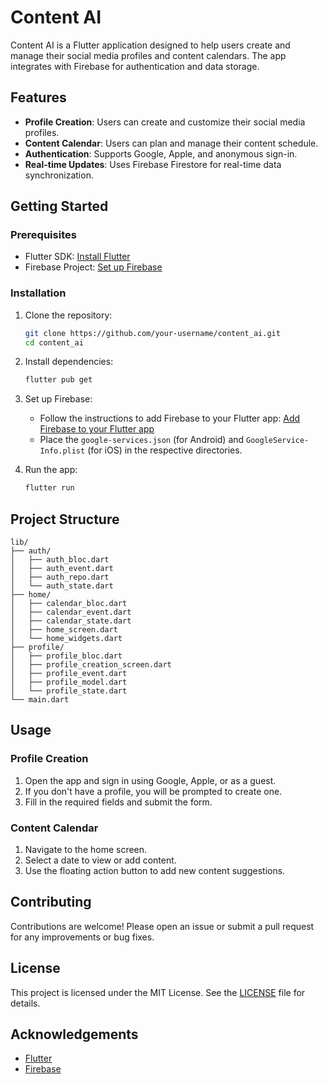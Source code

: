 # Content AI

Content AI is a Flutter application designed to help users create and manage their social media profiles and content calendars. The app integrates with Firebase for authentication and data storage.

## Features

- **Profile Creation**: Users can create and customize their social media profiles.
- **Content Calendar**: Users can plan and manage their content schedule.
- **Authentication**: Supports Google, Apple, and anonymous sign-in.
- **Real-time Updates**: Uses Firebase Firestore for real-time data synchronization.

## Getting Started

### Prerequisites

- Flutter SDK: [Install Flutter](https://flutter.dev/docs/get-started/install)
- Firebase Project: [Set up Firebase](https://firebase.google.com/docs/flutter/setup)

### Installation

1. Clone the repository:

   ```sh
   git clone https://github.com/your-username/content_ai.git
   cd content_ai
   ```

2. Install dependencies:

   ```sh
   flutter pub get
   ```

3. Set up Firebase:

   - Follow the instructions to add Firebase to your Flutter app: [Add Firebase to your Flutter app](https://firebase.google.com/docs/flutter/setup)
   - Place the `google-services.json` (for Android) and `GoogleService-Info.plist` (for iOS) in the respective directories.

4. Run the app:
   ```sh
   flutter run
   ```

## Project Structure

```
lib/
├── auth/
│   ├── auth_bloc.dart
│   ├── auth_event.dart
│   ├── auth_repo.dart
│   └── auth_state.dart
├── home/
│   ├── calendar_bloc.dart
│   ├── calendar_event.dart
│   ├── calendar_state.dart
│   ├── home_screen.dart
│   └── home_widgets.dart
├── profile/
│   ├── profile_bloc.dart
│   ├── profile_creation_screen.dart
│   ├── profile_event.dart
│   ├── profile_model.dart
│   └── profile_state.dart
└── main.dart
```

## Usage

### Profile Creation

1. Open the app and sign in using Google, Apple, or as a guest.
2. If you don't have a profile, you will be prompted to create one.
3. Fill in the required fields and submit the form.

### Content Calendar

1. Navigate to the home screen.
2. Select a date to view or add content.
3. Use the floating action button to add new content suggestions.

## Contributing

Contributions are welcome! Please open an issue or submit a pull request for any improvements or bug fixes.

## License

This project is licensed under the MIT License. See the [LICENSE](LICENSE) file for details.

## Acknowledgements

- [Flutter](https://flutter.dev/)
- [Firebase](https://firebase.google.com/)
